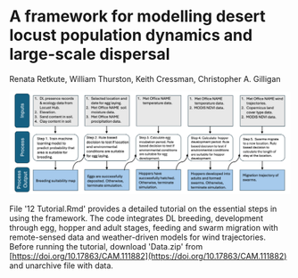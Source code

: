 # A framework for modelling desert locust population dynamics and large-scale dispersal
 Renata Retkute, William Thurston, Keith Cressman, Christopher A. Gilligan

![Schematics of the modelling framework](Figure_2.png)

File '12 Tutorial.Rmd' provides a detailed tutorial on the essential steps in using the framework. The code integrates DL breeding, development through egg, hopper and adult stages, feeding and swarm migration with remote-sensed data and weather-driven models for wind trajectories. Before running the tutorial, download 'Data.zip' from [https://doi.org/10.17863/CAM.111882](https://doi.org/10.17863/CAM.111882)  and unarchive file with data. 

